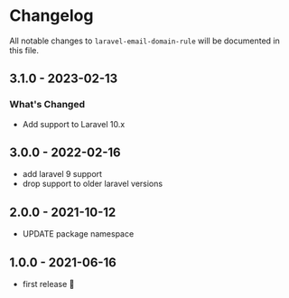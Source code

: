 # Changelog

All notable changes to `laravel-email-domain-rule` will be documented in this file.

## 3.1.0 - 2023-02-13

### What's Changed

- Add support to Laravel 10.x

## 3.0.0 - 2022-02-16

- add laravel 9 support
- drop support to older laravel versions

## 2.0.0 - 2021-10-12

- UPDATE package namespace

## 1.0.0 - 2021-06-16

- first release 🚀
